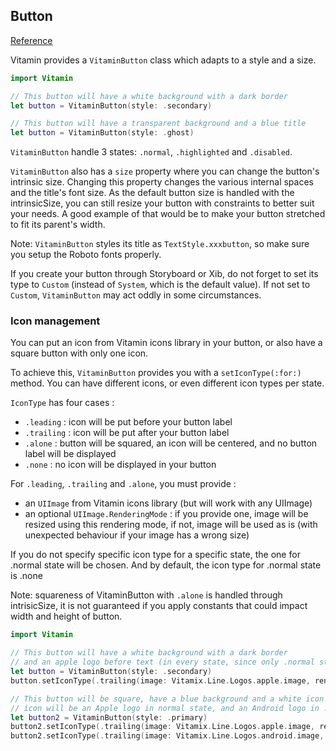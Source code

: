 ## Button
[Reference](https://www.decathlon.design/726f8c765/p/8008f8-button/b/50afe1)

Vitamin provides a `VitaminButton` class which adapts to a style and a size.

```swift
import Vitamin

// This button will have a white background with a dark border
let button = VitaminButton(style: .secondary)

// This button will have a transparent background and a blue title
let button = VitaminButton(style: .ghost)
```

`VitaminButton` handle 3 states: `.normal`, `.highlighted` and `.disabled`.
 
`VitaminButton` also has a `size` property where you can change the button's intrinsic size. Changing this property changes the various internal spaces and the title's font size.
As the default button size is handled with the intrinsicSize, you can still resize your button with constraints to better suit your needs. 
A good example of that would be to make your button stretched to fit its parent's width.

Note: `VitaminButton` styles its title as  `TextStyle.xxxbutton`, so make sure you setup the Roboto fonts properly.

If you create your button through Storyboard or Xib, do not forget to set its type to `Custom` (instead of `System`, which is the default value). If not set to `Custom`, `VitaminButton` may act oddly in some circumstances.

### Icon management
You can put an icon from Vitamin icons library in your button, or also have a square button with only one icon.

To achieve this, `VitaminButton` provides you with a `setIconType(:for:)` method.
You can have different icons, or even different icon types per state.

`IconType` has four cases :
- `.leading` : icon will be put before your button label
- `.trailing` : icon will be put after your button label
- `.alone` : button will be squared, an icon will be centered, and no button label will be displayed
- `.none` : no icon will be displayed in your button

For `.leading`, `.trailing` and `.alone`, you must provide :
- an `UIImage` from Vitamin icons library (but will work with any UIImage)
- an optional `UIImage.RenderingMode` : if you provide one, image will be resized using this rendering mode, if not, image will be used as is (with unexpected behaviour if your image has a wrong size)

If you do not specify specific icon type for a specific state, the one for .normal state will be chosen.
And by default, the icon type for .normal state is .none

Note: squareness of VitaminButton with `.alone` is handled through intrisicSize, it is not guaranteed if you apply constants that could impact width and height of button.

```swift
import Vitamin

// This button will have a white background with a dark border
// and an apple logo before text (in every state, since only .normal state has been set)
let button = VitaminButton(style: .secondary)
button.setIconType(.trailing(image: Vitamix.Line.Logos.apple.image, renderingMode: .alwaysTemplate), for: .normal)

// This button will be square, have a blue background and a white icon centered
// icon will be an Apple logo in normal state, and an Android logo in .highlighted state
let button2 = VitaminButton(style: .primary)
button2.setIconType(.trailing(image: Vitamix.Line.Logos.apple.image, renderingMode: .alwaysTemplate), for: .normal)
button2.setIconType(.trailing(image: Vitamix.Line.Logos.android.image, renderingMode: .alwaysTemplate), for: .highlighted)
```
